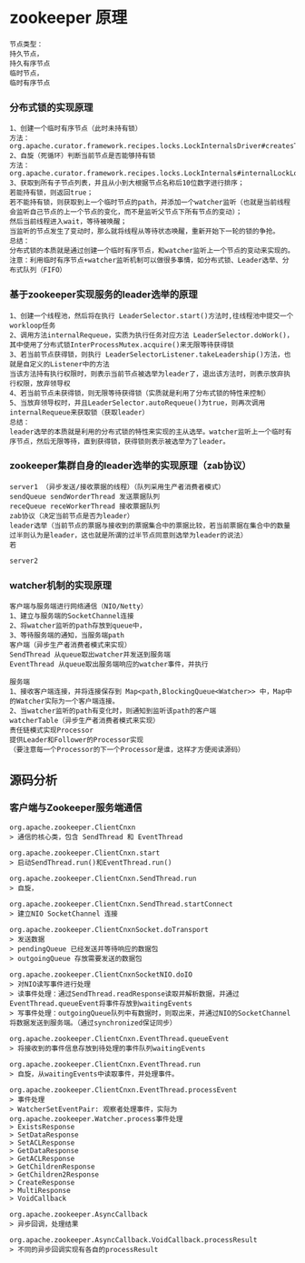 # zookeeper 原理
    节点类型：
    持久节点，
    持久有序节点
    临时节点，
    临时有序节点

### 分布式锁的实现原理
    1、创建一个临时有序节点（此时未持有锁）
    方法：org.apache.curator.framework.recipes.locks.LockInternalsDriver#createsTheLock
    2、自旋（死循环）判断当前节点是否能够持有锁
    方法：org.apache.curator.framework.recipes.locks.LockInternals#internalLockLoop
    3、获取到所有子节点列表，并且从小到大根据节点名称后10位数字进行排序；
    若能持有锁，则返回true；
    若不能持有锁，则获取到上一个临时节点的path，并添加一个watcher监听（也就是当前线程会监听自己节点的上一个节点的变化，而不是监听父节点下所有节点的变动）；
    然后当前线程进入wait，等待被唤醒；
    当监听的节点发生了变动时，那么就将线程从等待状态唤醒，重新开始下一轮的锁的争抢。
    总结：
    分布式锁的本质就是通过创建一个临时有序节点，和watcher监听上一个节点的变动来实现的。
    注意：利用临时有序节点+watcher监听机制可以做很多事情，如分布式锁、Leader选举、分布式队列（FIFO）
    
### 基于zookeeper实现服务的leader选举的原理
    1、创建一个线程池，然后将在执行 LeaderSelector.start()方法时,往线程池中提交一个workloop任务
    2、调用方法internalRequeue，实质为执行任务对应方法 LeaderSelector.doWork()，其中使用了分布式锁InterProcessMutex.acquire()来无限等待获得锁
    3、若当前节点获得锁，则执行 LeaderSelectorListener.takeLeadership()方法，也就是自定义的Listener中的方法
    当该方法持有执行权限时，则表示当前节点被选举为leader了，退出该方法时，则表示放弃执行权限，放弃领导权
    4、若当前节点未获得锁，则无限等待获得锁（实质就是利用了分布式锁的特性来控制）
    5、当放弃领导权时，并且LeaderSelector.autoRequeue()为true，则再次调用internalRequeue来获取锁（获取leader）
    总结：
    leader选举的本质就是利用的分布式锁的特性来实现的主从选举。watcher监听上一个临时有序节点，然后无限等待，直到获得锁，获得锁则表示被选举为了leader。

### zookeeper集群自身的leader选举的实现原理（zab协议）
    server1 （异步发送/接收票据的线程）（队列采用生产者消费者模式）
	sendQueue sendWorderThread 发送票据队列
	receQueue receWorkerThread 接收票据队列
	zab协议（决定当前节点是否为leader）
	leader选举（当前节点的票据与接收到的票据集合中的票据比较，若当前票据在集合中的数量过半则认为是leader，这也就是所谓的过半节点同意则选举为leader的说法）
	若

    server2

### watcher机制的实现原理
    客户端与服务端进行网络通信（NIO/Netty）
    1、建立与服务端的SocketChannel连接
    2、将watcher监听的path存放到queue中，
    3、等待服务端的通知，当服务端path
    客户端（异步生产者消费者模式来实现）
    SendThread 从queue取出watcher并发送到服务端
    EventThread 从queue取出服务端响应的watcher事件，并执行
    
    服务端
    1、接收客户端连接，并将连接保存到 Map<path,BlockingQueue<Watcher>> 中，Map中的Watcher实际为一个客户端连接。
    2、当watcher监听的path有变化时，则通知到监听该path的客户端
    watcherTable（异步生产者消费者模式来实现）
    责任链模式实现Processor
    提供Leader和Follower的Processor实现
    （要注意每一个Processor的下一个Processor是谁，这样才方便阅读源码）
 

## 源码分析

### 客户端与Zookeeper服务端通信

```text
org.apache.zookeeper.ClientCnxn
> 通信的核心类，包含 SendThread 和 EventThread

org.apache.zookeeper.ClientCnxn.start
> 启动SendThread.run()和EventThread.run()

org.apache.zookeeper.ClientCnxn.SendThread.run
> 自旋，

org.apache.zookeeper.ClientCnxn.SendThread.startConnect
> 建立NIO SocketChannel 连接

org.apache.zookeeper.ClientCnxnSocket.doTransport
> 发送数据
> pendingQueue 已经发送并等待响应的数据包
> outgoingQueue 存放需要发送的数据包

org.apache.zookeeper.ClientCnxnSocketNIO.doIO
> 对NIO读写事件进行处理
> 读事件处理：通过SendThread.readResponse读取并解析数据，并通过EventThread.queueEvent将事件存放到waitingEvents
> 写事件处理：outgoingQueue队列中有数据时，则取出来，并通过NIO的SocketChannel将数据发送到服务端。（通过synchronized保证同步）

org.apache.zookeeper.ClientCnxn.EventThread.queueEvent
> 将接收到的事件信息存放到待处理的事件队列waitingEvents

org.apache.zookeeper.ClientCnxn.EventThread.run
> 自旋，从waitingEvents中读取事件，并处理事件。

org.apache.zookeeper.ClientCnxn.EventThread.processEvent
> 事件处理
> WatcherSetEventPair: 观察者处理事件，实际为org.apache.zookeeper.Watcher.process事件处理
> ExistsResponse
> SetDataResponse
> SetACLResponse
> GetDataResponse
> GetACLResponse
> GetChildrenResponse
> GetChildren2Response
> CreateResponse
> MultiResponse
> VoidCallback

org.apache.zookeeper.AsyncCallback
> 异步回调，处理结果

org.apache.zookeeper.AsyncCallback.VoidCallback.processResult
> 不同的异步回调实现有各自的processResult
```
